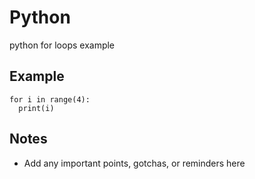 # Python

python for loops example

## Example

```
for i in range(4):
  print(i)
```

## Notes

- Add any important points, gotchas, or reminders here
